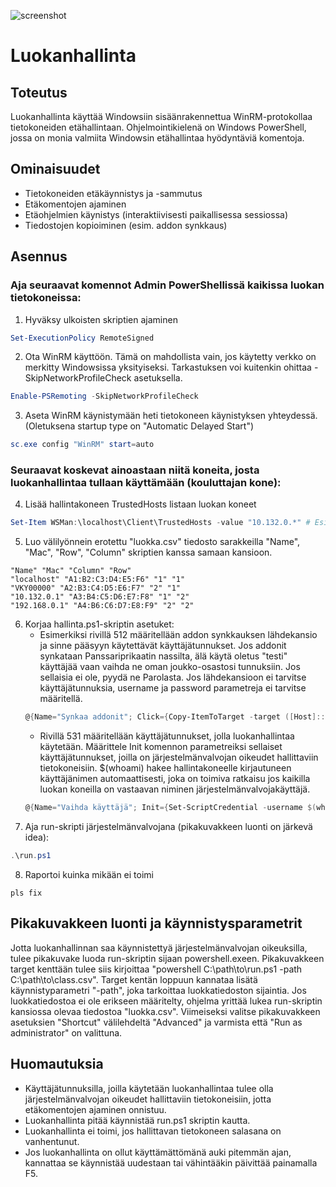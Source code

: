 ![screenshot](/uploads/654cd95f47988ac1d6febd0ac5aa856d/screenshot.png)

# Luokanhallinta

## Toteutus
Luokanhallinta käyttää Windowsiin sisäänrakennettua WinRM-protokollaa tietokoneiden etähallintaan. Ohjelmointikielenä on Windows PowerShell, jossa on monia valmiita Windowsin etähallintaa hyödyntäviä komentoja.

## Ominaisuudet
* Tietokoneiden etäkäynnistys ja -sammutus
* Etäkomentojen ajaminen
* Etäohjelmien käynistys (interaktiivisesti paikallisessa sessiossa)
* Tiedostojen kopioiminen (esim. addon synkkaus)

## Asennus
### Aja seuraavat komennot Admin PowerShellissä kaikissa luokan tietokoneissa:
1. Hyväksy ulkoisten skriptien ajaminen
```PowerShell
Set-ExecutionPolicy RemoteSigned
```
2. Ota WinRM käyttöön. Tämä on mahdollista vain, jos käytetty verkko on merkitty Windowsissa yksityiseksi. Tarkastuksen voi kuitenkin ohittaa -SkipNetworkProfileCheck asetuksella.
```PowerShell
Enable-PSRemoting -SkipNetworkProfileCheck
```
3. Aseta WinRM käynistymään heti tietokoneen käynistyksen yhteydessä. (Oletuksena startup type on "Automatic Delayed Start")
```PowerShell
sc.exe config "WinRM" start=auto
```
### Seuraavat koskevat ainoastaan niitä koneita, josta luokanhallintaa tullaan käyttämään (kouluttajan kone):
4. Lisää hallintakoneen TrustedHosts listaan luokan koneet
```PowerShell
Set-Item WSMan:\localhost\Client\TrustedHosts -value "10.132.0.*" # Esim.
```
5. Luo välilyönnein erotettu "luokka.csv" tiedosto sarakkeilla "Name", "Mac", "Row", "Column" skriptien kanssa samaan kansioon.
```
"Name" "Mac" "Column" "Row"
"localhost" "A1:B2:C3:D4:E5:F6" "1" "1"
"VKY00000" "A2:B3:C4:D5:E6:F7" "2" "1"
"10.132.0.1" "A3:B4:C5:D6:E7:F8" "1" "2"
"192.168.0.1" "A4:B6:C6:D7:E8:F9" "2" "2"
```
6. Korjaa hallinta.ps1-skriptin asetuket:
    - Esimerkiksi rivillä 512 määritellään addon synkkauksen lähdekansio ja sinne pääsyyn käytettävät käyttäjätunnukset. Jos addonit synkataan Panssariprikaatin nassilta, älä käytä oletus "testi" käyttäjää vaan vaihda ne oman joukko-osastosi tunnuksiin. Jos sellaisia ei ole, pyydä ne Parolasta. Jos lähdekansioon ei tarvitse käyttäjätunnuksia, username ja password parametreja ei tarvitse määritellä.
    ```PowerShell
    @{Name="Synkaa addonit"; Click={Copy-ItemToTarget -target ([Host]::GetActive()) -source "\\10.132.0.97\Addons" -destination "%programfiles%\Bohemia Interactive Simulations\VBS3 3.9.0.FDF EZYQC_FI\mycontent\addons" -username "WORKGROUP\testi" -password "pleasedonotuse" -parameter "/MIR /XO /NJH"}}
    ```
    - Rivillä 531 määritellään käyttäjätunnukset, jolla luokanhallintaa käytetään. Määrittele Init komennon parametreiksi sellaiset käyttäjätunnukset, joilla on järjestelmänvalvojan oikeudet hallittaviin tietokoneisiin. $(whoami) hakee hallintakoneelle kirjautuneen käyttäjänimen automaattisesti, joka on toimiva ratkaisu jos kaikilla luokan koneilla on vastaavan niminen järjestelmänvalvojakäyttäjä.
    ```PowerShell
    @{Name="Vaihda käyttäjä"; Init={Set-ScriptCredential -username $(whoami) -password ""}; Click={Set-ScriptCredential}}
    ```
7. Aja run-skripti järjestelmänvalvojana (pikakuvakkeen luonti on järkevä idea):
```PowerShell
.\run.ps1
```
8. Raportoi kuinka mikään ei toimi
```
pls fix
```

## Pikakuvakkeen luonti ja käynnistysparametrit
Jotta luokanhallinnan saa käynnistettyä järjestelmänvalvojan oikeuksilla, tulee pikakuvake luoda run-skriptin sijaan powershell.exeen. Pikakuvakkeen target kenttään tulee siis kirjoittaa "powershell C:\path\to\run.ps1 -path C:\path\to\class.csv". Target kentän loppuun kannataa lisätä käynnistyparametri "-path", joka tarkoittaa luokkatiedoston sijaintia. Jos luokkatiedostoa ei ole erikseen määritelty, ohjelma yrittää lukea run-skriptin kansiossa olevaa tiedostoa "luokka.csv". Viimeiseksi valitse pikakuvakkeen asetuksien "Shortcut" välilehdeltä "Advanced" ja varmista että "Run as administrator" on valittuna.

## Huomautuksia
* Käyttäjätunnuksilla, joilla käytetään luokanhallintaa tulee olla järjestelmänvalvojan oikeudet hallittaviin tietokoneisiin, jotta etäkomentojen ajaminen onnistuu.
* Luokanhallinta pitää käynnistää run.ps1 skriptin kautta.
* Luokanhallinta ei toimi, jos hallittavan tietokoneen salasana on vanhentunut.
* Jos luokanhallinta on ollut käyttämättömänä auki pitemmän ajan, kannattaa se käynnistää uudestaan tai vähintääkin päivittää painamalla F5.
